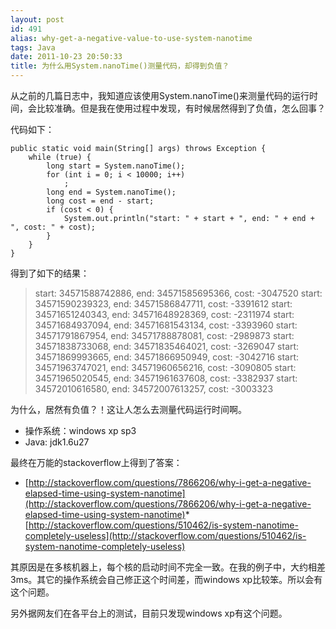 ```yaml
---
layout: post
id: 491
alias: why-get-a-negative-value-to-use-system-nanotime
tags: Java
date: 2011-10-23 20:50:33
title: 为什么用System.nanoTime()测量代码，却得到负值？
---
```


从之前的几篇日志中，我知道应该使用System.nanoTime()来测量代码的运行时间，会比较准确。但是我在使用过程中发现，有时候居然得到了负值，怎么回事？

代码如下：

```
public static void main(String[] args) throws Exception {
    while (true) {
        long start = System.nanoTime();
        for (int i = 0; i < 10000; i++)
            ;
        long end = System.nanoTime();
        long cost = end - start;
        if (cost < 0) {
            System.out.println("start: " + start + ", end: " + end + ", cost: " + cost);
        }
    }
}
```

得到了如下的结果：

> start: 34571588742886, end: 34571585695366, cost: -3047520 
> start: 34571590239323, end: 34571586847711, cost: -3391612 
> start: 34571651240343, end: 34571648928369, cost: -2311974 
> start: 34571684937094, end: 34571681543134, cost: -3393960 
> start: 34571791867954, end: 34571788878081, cost: -2989873 
> start: 34571838733068, end: 34571835464021, cost: -3269047 
> start: 34571869993665, end: 34571866950949, cost: -3042716 
> start: 34571963747021, end: 34571960656216, cost: -3090805 
> start: 34571965020545, end: 34571961637608, cost: -3382937 
> start: 34572010616580, end: 34572007613257, cost: -3003323

为什么，居然有负值？！这让人怎么去测量代码运行时间啊。

*   操作系统：windows xp sp3
*   Java: jdk1.6u27

最终在万能的stackoverflow上得到了答案：

*   [http://stackoverflow.com/questions/7866206/why-i-get-a-negative-elapsed-time-using-system-nanotime](http://stackoverflow.com/questions/7866206/why-i-get-a-negative-elapsed-time-using-system-nanotime)*   [http://stackoverflow.com/questions/510462/is-system-nanotime-completely-useless](http://stackoverflow.com/questions/510462/is-system-nanotime-completely-useless)

其原因是在多核机器上，每个核的启动时间不完全一致。在我的例子中，大约相差3ms。其它的操作系统会自己修正这个时间差，而windows xp比较笨。所以会有这个问题。

另外据网友们在各平台上的测试，目前只发现windows xp有这个问题。
